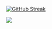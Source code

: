 [![GitHub Streak](https://streak-stats.demolab.com?user=JenilPadshala&theme=blood-dark&border_radius=30&date_format=j%20M%5B%20Y%5D&card_width=500)](https://git.io/streak-stats)

<img align="center" src="https://github-readme-stats.vercel.app/api/top-langs/?username=jenilpadshala&layout=compact&hide_border=true&&langs_count=10&show_icons=true&theme=transparent" />
